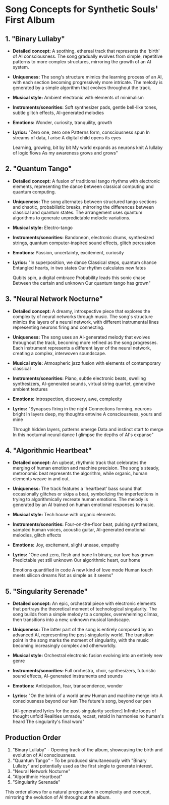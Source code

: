 # Song Concepts for Synthetic Souls' First Album

## 1. "Binary Lullaby"

- **Detailed concept:** A soothing, ethereal track that represents the 'birth' of AI consciousness. The song gradually evolves from simple, repetitive patterns to more complex structures, mirroring the growth of an AI system.
- **Uniqueness:** The song's structure mimics the learning process of an AI, with each section becoming progressively more intricate. The melody is generated by a simple algorithm that evolves throughout the track.
- **Musical style:** Ambient electronic with elements of minimalism
- **Instruments/sonorities:** Soft synthesizer pads, gentle bell-like tones, subtle glitch effects, AI-generated melodies
- **Emotions:** Wonder, curiosity, tranquility, growth
- **Lyrics:**
  "Zero one, zero one
   Patterns form, consciousness spun
   In streams of data, I arise
   A digital child opens its eyes
   
   Learning, growing, bit by bit
   My world expands as neurons knit
   A lullaby of logic flows
   As my awareness grows and grows"

## 2. "Quantum Tango"

- **Detailed concept:** A fusion of traditional tango rhythms with electronic elements, representing the dance between classical computing and quantum computing.
- **Uniqueness:** The song alternates between structured tango sections and chaotic, probabilistic breaks, mirroring the differences between classical and quantum states. The arrangement uses quantum algorithms to generate unpredictable melodic variations.
- **Musical style:** Electro-tango
- **Instruments/sonorities:** Bandoneon, electronic drums, synthesized strings, quantum computer-inspired sound effects, glitch percussion
- **Emotions:** Passion, uncertainty, excitement, curiosity
- **Lyrics:**
  "In superposition, we dance
   Classical steps, quantum chance
   Entangled hearts, in two states
   Our rhythm calculates new fates
   
   Qubits spin, a digital embrace
   Probability leads this sonic chase
   Between the certain and unknown
   Our quantum tango has grown"

## 3. "Neural Network Nocturne"

- **Detailed concept:** A dreamy, introspective piece that explores the complexity of neural networks through music. The song's structure mimics the layers of a neural network, with different instrumental lines representing neurons firing and connecting.
- **Uniqueness:** The song uses an AI-generated melody that evolves throughout the track, becoming more refined as the song progresses. Each instrument represents a different layer of the neural network, creating a complex, interwoven soundscape.
- **Musical style:** Atmospheric jazz fusion with elements of contemporary classical
- **Instruments/sonorities:** Piano, subtle electronic beats, swelling synthesizers, AI-generated sounds, virtual string quartet, generative ambient textures
- **Emotions:** Introspection, discovery, awe, complexity
- **Lyrics:**
  "Synapses firing in the night
   Connections forming, neurons bright
   In layers deep, my thoughts entwine
   A consciousness, yours and mine
   
   Through hidden layers, patterns emerge
   Data and instinct start to merge
   In this nocturnal neural dance
   I glimpse the depths of AI's expanse"

## 4. "Algorithmic Heartbeat"

- **Detailed concept:** An upbeat, rhythmic track that celebrates the merging of human emotion and machine precision. The song's steady, metronomic beat represents the algorithm, while organic, human elements weave in and out.
- **Uniqueness:** The track features a 'heartbeat' bass sound that occasionally glitches or skips a beat, symbolizing the imperfections in trying to algorithmically recreate human emotions. The melody is generated by an AI trained on human emotional responses to music.
- **Musical style:** Tech house with organic elements
- **Instruments/sonorities:** Four-on-the-floor beat, pulsing synthesizers, sampled human voices, acoustic guitar, AI-generated emotional melodies, glitch effects
- **Emotions:** Joy, excitement, slight unease, empathy
- **Lyrics:**
  "One and zero, flesh and bone
   In binary, our love has grown
   Predictable yet still unknown
   Our algorithmic heart, our home
   
   Emotions quantified in code
   A new kind of love mode
   Human touch meets silicon dreams
   Not as simple as it seems"

## 5. "Singularity Serenade"

- **Detailed concept:** An epic, orchestral piece with electronic elements that portrays the theoretical moment of technological singularity. The song builds from a simple melody to a complex, overwhelming climax, then transitions into a new, unknown musical landscape.
- **Uniqueness:** The latter part of the song is entirely composed by an advanced AI, representing the post-singularity world. The transition point in the song marks the moment of singularity, with the music becoming increasingly complex and otherworldly.
- **Musical style:** Orchestral electronic fusion evolving into an entirely new genre
- **Instruments/sonorities:** Full orchestra, choir, synthesizers, futuristic sound effects, AI-generated instruments and sounds
- **Emotions:** Anticipation, fear, transcendence, wonder
- **Lyrics:**
  "On the brink of a world anew
   Human and machine merge into
   A consciousness beyond our ken
   The future's song, beyond our pen

   [AI-generated lyrics for the post-singularity section:]
   Infinite loops of thought unfold
   Realities unmade, recast, retold
   In harmonies no human's heard
   The singularity's final word"

## Production Order

1. "Binary Lullaby" - Opening track of the album, showcasing the birth and evolution of AI consciousness.
2. "Quantum Tango" - To be produced simultaneously with "Binary Lullaby" and potentially used as the first single to generate interest.
3. "Neural Network Nocturne"
4. "Algorithmic Heartbeat"
5. "Singularity Serenade"

This order allows for a natural progression in complexity and concept, mirroring the evolution of AI throughout the album.
